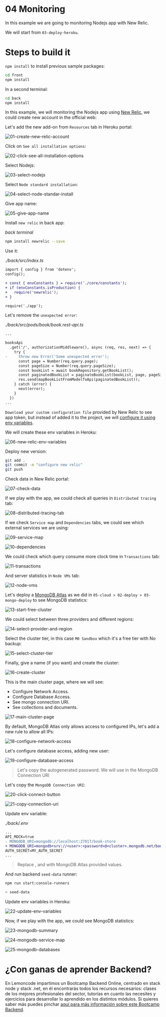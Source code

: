 # 04 Monitoring

In this example we are going to monitoring Nodejs app with New Relic.

We will start from `03-deploy-heroku`.

# Steps to build it

`npm install` to install previous sample packages:

```bash
cd front
npm install

```

In a second terminal:

```bash
cd back
npm install

```

In this example, we will monitoring the Nodejs app using [New Relic](https://newrelic.com/), we could create new account in the official web:

Let's add the new add-on from `Resources` tab in Heroku portal:

![01-create-new-relic-account](./readme-resources/01-create-new-relic-account.png)

Click on `See all installation options`:

![02-click-see-all-installation-options](./readme-resources/02-click-see-all-installation-options.png)

Select Nodejs:

![03-select-nodejs](./readme-resources/03-select-nodejs.png)

Select `Node standard installation`:

![04-select-node-standar-install](./readme-resources/04-select-node-standar-install.png)

Give app name:

![05-give-app-name](./readme-resources/05-give-app-name.png)

Install `new relic` in back app:

_back terminal_

```bash
npm install newrelic --save

```

Use it:

_./back/src/index.ts_

```diff
import { config } from 'dotenv';
config();

+ const { envConstants } = require('./core/constants');
+ if (envConstants.isProduction) {
+   require('newrelic');
+ }

require('./app');

```

Let's remove the `unexpected error`:

_./back/src/pods/book/book.rest-api.ts_

```diff
...

booksApi
  .get('/', authorizationMiddleware(), async (req, res, next) => {
    try {
-     throw new Error('Some unexpected error');
      const page = Number(req.query.page);
      const pageSize = Number(req.query.pageSize);
      const bookList = await bookRepository.getBookList();
      const paginatedBookList = paginateBookList(bookList, page, pageSize);
      res.send(mapBookListFromModelToApi(paginatedBookList));
    } catch (error) {
      next(error);
    }
  })
...
```

`Download your custom configuration file` provided by New Relic to see app token, but instead of added it to the project, we will [configure it using env variables](https://docs.newrelic.com/docs/agents/nodejs-agent/installation-configuration/nodejs-agent-configuration/#exports_config).

We will create these env variables in Heroku:

![06-new-relic-env-variables](./readme-resources/06-new-relic-env-variables.png)

Deploy new version:

```bash
git add .
git commit -m "configure new relic"
git push

```

Check data in New Relic portal:

![07-check-data](./readme-resources/07-check-data.png)

If we play with the app, we could check all queries in `Distributed tracing` tab:

![08-distributed-tracing-tab](./readme-resources/08-distributed-tracing-tab.png)

If we check `Service map` and `Dependencies` tabs, we could see which external services we are using:

![09-service-map](./readme-resources/09-service-map.png)

![10-dependencies](./readme-resources/10-dependencies.png)

We could check which query consume more clock time in `Transactions` tab:

![11-transactions](./readme-resources/11-transactions.png)

And server statistics in `Node VMs` tab:

![12-node-vms](./readme-resources/12-node-vms.png)

Let's deploy a [MongoDB Atlas](https://www.mongodb.com/cloud/atlas) as we did in `05-cloud > 02-deploy > 03-mongo-deploy` to see MongoDB statistics:

![13-start-free-cluster](./readme-resources/13-start-free-cluster.png)

We could select between three providers and different regions:

![14-select-provider-and-region](./readme-resources/14-select-provider-and-region.png)

Select the cluster tier, in this case `M0 Sandbox` which it's a free tier with No backup:

![15-select-cluster-tier](./readme-resources/15-select-cluster-tier.png)

Finally, give a name (if you want) and create the cluster:

![16-create-cluster](./readme-resources/16-create-cluster.png)

This is the main cluster page, where we will see:

- Configure Network Access.
- Configure Database Access.
- See mongo connection URI.
- See collections and documents.

![17-main-cluster-page](./readme-resources/17-main-cluster-page.png)

By default, MongoDB Atlas only allows access to configured IPs, let's add a new rule to allow all IPs:

![18-configure-network-access](./readme-resources/18-configure-network-access.png)

Let's configure database access, adding new user:

![19-configure-database-access](./readme-resources/19-configure-database-access.png)

> Let's copy the autogenerated password. We will use in the MongoDB Connection URI

Let's copy the `MongoDB Connection URI`:

![20-click-connect-button](./readme-resources/20-click-connect-button.png)

![21-copy-connection-uri](./readme-resources/21-copy-connection-uri.png)

Update env variable:

_./back/.env_

```diff
...
API_MOCK=true
- MONGODB_URI=mongodb://localhost:27017/book-store
+ MONGODB_URI=mongodb+srv://<user>:<password>@<cluster>.mongodb.net/book-store?retryWrites=true&w=majority
AUTH_SECRET=MY_AUTH_SECRET
...

```

> Replace <user>, <password> and <cluster> with MongoDB Atlas provided values.

And run backend `seed-data` runner:

```bash
npm run start:console-runners

> seed-data

```

Update env variables in Heroku:

![22-update-env-variables](./readme-resources/22-update-env-variables.png)

Now, if we play with the app, we could see MongoDB statistics:

![23-mongodb-summary](./readme-resources/23-mongodb-summary.png)

![24-mongodb-service-map](./readme-resources/24-mongodb-service-map.png)

![25-mongodb-databases](./readme-resources/25-mongodb-databases.png)

# ¿Con ganas de aprender Backend?

En Lemoncode impartimos un Bootcamp Backend Online, centrado en stack node y stack .net, en él encontrarás todos los recursos necesarios: clases de los mejores profesionales del sector, tutorías en cuanto las necesites y ejercicios para desarrollar lo aprendido en los distintos módulos. Si quieres saber más puedes pinchar [aquí para más información sobre este Bootcamp Backend](https://lemoncode.net/bootcamp-backend#bootcamp-backend/banner).
